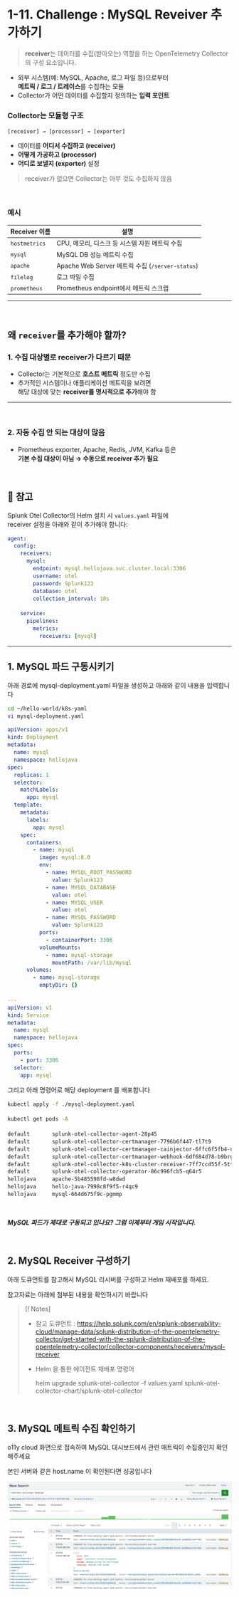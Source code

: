 # 1-11. Challenge : MySQL Reveiver 추가하기

> **receiver**는 데이터를 수집(받아오는) 역할을 하는 OpenTelemetry Collector의 구성 요소입니다.

- 외부 시스템(예: MySQL, Apache, 로그 파일 등)으로부터  
  **메트릭 / 로그 / 트레이스**를 수집하는 모듈
- Collector가 어떤 데이터를 수집할지 정의하는 **입력 포인트**

### Collector는 모듈형 구조

```
[receiver] → [processor] → [exporter]
```

- 데이터를 **어디서 수집하고 (receiver)**
- **어떻게 가공하고 (processor)**
- **어디로 보낼지 (exporter)** 설정

> receiver가 없으면 Collector는 아무 것도 수집하지 않음

</br>

### 예시

| Receiver 이름 | 설명                                             |
| ------------- | ------------------------------------------------ |
| `hostmetrics` | CPU, 메모리, 디스크 등 시스템 자원 메트릭 수집   |
| `mysql`       | MySQL DB 성능 메트릭 수집                        |
| `apache`      | Apache Web Server 메트릭 수집 (`/server-status`) |
| `filelog`     | 로그 파일 수집                                   |
| `prometheus`  | Prometheus endpoint에서 메트릭 스크랩            |

---

</br>

## 왜 `receiver`를 추가해야 할까?

### 1. 수집 대상별로 receiver가 다르기 때문

- Collector는 기본적으로 **호스트 메트릭** 정도만 수집
- 추가적인 시스템이나 애플리케이션 메트릭을 보려면  
  해당 대상에 맞는 **receiver를 명시적으로 추가**해야 함

---

</br>

### 2. 자동 수집 안 되는 대상이 많음

- Prometheus exporter, Apache, Redis, JVM, Kafka 등은  
  **기본 수집 대상이 아님 → 수동으로 receiver 추가 필요**

</br>

## 📝 참고

Splunk Otel Collector의 Helm 설치 시 `values.yaml` 파일에  
receiver 설정을 아래와 같이 추가해야 합니다:

```yaml
agent:
  config:
    receivers:
      mysql:
        endpoint: mysql.hellojava.svc.cluster.local:3306
        username: otel
        password: Splunk123
        database: otel
        collection_interval: 10s

    service:
      pipelines:
        metrics:
          receivers: [mysql]
```

---

## 1. MySQL 파드 구동시키기

아래 경로에 mysql-deployment.yaml 파일을 생성하고 아래와 같이 내용을 입력합니다

```bash
cd ~/hello-world/k8s-yaml
vi mysql-deployment.yaml
```

```yaml
apiVersion: apps/v1
kind: Deployment
metadata:
  name: mysql
  namespace: hellojava
spec:
  replicas: 1
  selector:
    matchLabels:
      app: mysql
  template:
    metadata:
      labels:
        app: mysql
    spec:
      containers:
        - name: mysql
          image: mysql:8.0
          env:
            - name: MYSQL_ROOT_PASSWORD
              value: Splunk123
            - name: MYSQL_DATABASE
              value: otel
            - name: MYSQL_USER
              value: otel
            - name: MYSQL_PASSWORD
              value: Splunk123
          ports:
            - containerPort: 3306
          volumeMounts:
            - name: mysql-storage
              mountPath: /var/lib/mysql
      volumes:
        - name: mysql-storage
          emptyDir: {}

---
apiVersion: v1
kind: Service
metadata:
  name: mysql
  namespace: hellojava
spec:
  ports:
    - port: 3306
  selector:
    app: mysql
```

그리고 아래 명령어로 해당 deployment 를 배포합니다

```bash
kubectl apply -f ./mysql-deployment.yaml

kubectl get pods -A

default       splunk-otel-collector-agent-28p45                               1/1     Running     0              22h
default       splunk-otel-collector-certmanager-7796b6f447-tl7t9              1/1     Running     0              25h
default       splunk-otel-collector-certmanager-cainjector-6ffc6f5fb4-nvx86   1/1     Running     0              25h
default       splunk-otel-collector-certmanager-webhook-6df684d78-b9brg       1/1     Running     0              25h
default       splunk-otel-collector-k8s-cluster-receiver-7ff7ccd55f-5tthq     1/1     Running     0              24h
default       splunk-otel-collector-operator-86c996fcb5-q64r5                 2/2     Running     0              25h
hellojava     apache-5b485598fd-w8dwd                                         1/1     Running     0              23h
hellojava     hello-java-7998c8f9f5-r4qc9                                     1/1     Running     0              24h
hellojava     mysql-664d675f9c-pgmmp                                          1/1     Running     0              23h
```

</br>

_**MySQL 파드가 제대로 구동되고 있나요? 그럼 이제부터 게임 시작입니다.**_

</br>

## 2. MySQL Receiver 구성하기

아래 도큐먼트를 참고해서 MySQL 리시버를 구성하고 Helm 재배포를 하세요.

참고자료는 아래에 첨부된 내용을 확인하시기 바랍니다

> [! Notes]
>
> - 참고 도큐먼트 : https://help.splunk.com/en/splunk-observability-cloud/manage-data/splunk-distribution-of-the-opentelemetry-collector/get-started-with-the-splunk-distribution-of-the-opentelemetry-collector/collector-components/receivers/mysql-receiver
>
> - Helm 을 통한 에이전트 재배포 명령어
>
>   helm upgrade splunk-otel-collector -f values.yaml splunk-otel-collector-chart/splunk-otel-collector

</br>

## 3. MySQL 메트릭 수집 확인하기

o11y cloud 화면으로 접속하여 MySQL 대시보드에서 관련 매트릭이 수집중인지 확인 해주세요

본인 서버와 같은 host.name 이 확인된다면 성공입니다

![](../../images/1-ninja-kr/1-11-configuration1.jpg)
